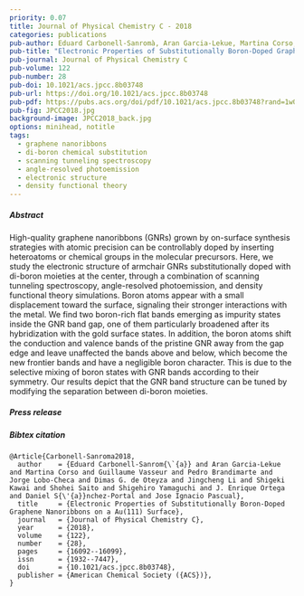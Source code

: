 ```yaml
---
priority: 0.07
title: Journal of Physical Chemistry C - 2018
categories: publications
pub-author: Eduard Carbonell-Sanromà, Aran Garcia-Lekue, Martina Corso, Guillaume Vasseur, <u>Pedro Brandimarte</u>, Jorge Lobo-Checa, Dimas G. de Oteyza, Jingcheng Li, Shigeki Kawai, Shohei Saito, Shigehiro Yamaguchi, J. Enrique Ortega, Daniel Sánchez-Portal, and Jose Ignacio Pascual
pub-title: "Electronic Properties of Substitutionally Boron-Doped Graphene Nanoribbons on a Au(111) Surface"
pub-journal: Journal of Physical Chemistry C
pub-volume: 122
pub-number: 28
pub-doi: 10.1021/acs.jpcc.8b03748
pub-url: https://doi.org/10.1021/acs.jpcc.8b03748
pub-pdf: https://pubs.acs.org/doi/pdf/10.1021/acs.jpcc.8b03748?rand=1w00f5cx
pub-fig: JPCC2018.jpg
background-image: JPCC2018_back.jpg
options: minihead, notitle
tags:
  - graphene nanoribbons
  - di-boron chemical substitution
  - scanning tunneling spectroscopy
  - angle-resolved photoemission
  - electronic structure
  - density functional theory
---
```


##### Abstract

High-quality graphene nanoribbons (GNRs) grown by on-surface synthesis strategies with atomic precision can be controllably doped by inserting heteroatoms or chemical groups in the molecular precursors.
Here, we study the electronic structure of armchair GNRs substitutionally doped with di-boron moieties at the center, through a combination of scanning tunneling spectroscopy, angle-resolved photoemission, and density functional theory simulations.
Boron atoms appear with a small displacement toward the surface, signaling their stronger interactions with the metal.
We find two boron-rich flat bands emerging as impurity states inside the GNR band gap, one of them particularly broadened after its hybridization with the gold surface states.
In addition, the boron atoms shift the conduction and valence bands of the pristine GNR away from the gap edge and leave unaffected the bands above and below, which become the new frontier bands and have a negligible boron character.
This is due to the selective mixing of boron states with GNR bands according to their symmetry.
Our results depict that the GNR band structure can be tuned by modifying the separation between di-boron moieties.

##### Press release <a target="_blank" href="https://twitter.com/graphene_today/status/1004886828602753024"><span class="icon fa-twitter fa-lg style1"></span></a> <a target="_blank" href="https://twitter.com/pollinus66/status/1016481992886706176"><span class="icon fa-twitter fa-lg style1"></span></a> <a target="_blank" href="https://twitter.com/CondensedPapers/status/1004900041012666370"><span class="icon fa-twitter fa-lg style1"></span></a>

##### Bibtex citation

```
@Article{Carbonell-Sanroma2018,
  author    = {Eduard Carbonell-Sanrom{\`{a}} and Aran Garcia-Lekue and Martina Corso and Guillaume Vasseur and Pedro Brandimarte and Jorge Lobo-Checa and Dimas G. de Oteyza and Jingcheng Li and Shigeki Kawai and Shohei Saito and Shigehiro Yamaguchi and J. Enrique Ortega and Daniel S{\'{a}}nchez-Portal and Jose Ignacio Pascual},
  title     = {Electronic Properties of Substitutionally Boron-Doped Graphene Nanoribbons on a Au(111) Surface},
  journal   = {Journal of Physical Chemistry C},
  year      = {2018},
  volume    = {122},
  number    = {28},
  pages     = {16092--16099},
  issn      = {1932--7447},
  doi       = {10.1021/acs.jpcc.8b03748},
  publisher = {American Chemical Society ({ACS})},
}
```
